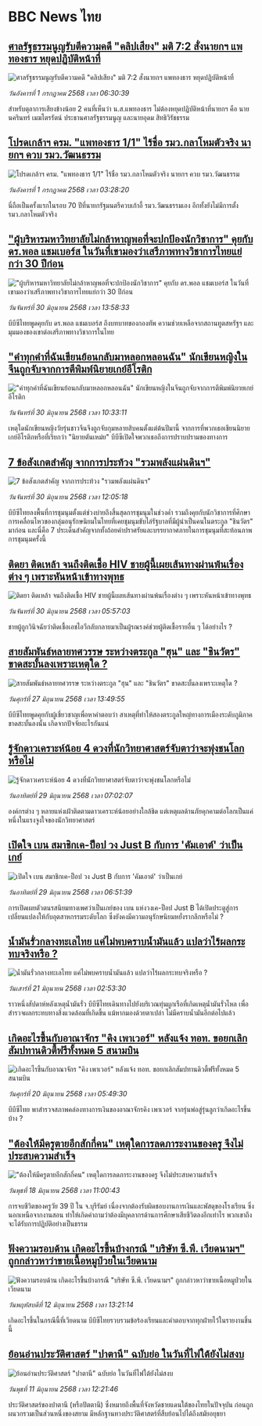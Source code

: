 # BBC News ไทย## [ศาลรัฐธรรมนูญรับตีความคดี "คลิปเสียง" มติ 7:2 สั่งนายกฯ แพทองธาร หยุดปฏิบัติหน้าที่](https://www.bbc.com/thai/articles/ce8zz191349o?at_campaign=githubrss)![ศาลรัฐธรรมนูญรับตีความคดี "คลิปเสียง" มติ 7:2 สั่งนายกฯ แพทองธาร หยุดปฏิบัติหน้าที่](https://ichef.bbci.co.uk/ace/ws/240/cpsprodpb/965e/live/bac4b810-5642-11f0-91ce-75a7c213ee0c.jpg)_วันอังคารที่ 1 กรกฎาคม 2568 เวลา 06:30:39_สำหรับตุลาการเสียงข้างน้อย 2 คนที่เห็นว่า น.ส.แพทองธาร ไม่ต้องหยุดปฏิบัติหน้าที่นายกฯ คือ นายนครินทร์ เมฆไตรรัตน์ ประธานศาลรัฐธรรมนูญ และนายอุดม สิทธิวิรัชธรรม## [โปรดเกล้าฯ ครม. "แพทองธาร 1/1" ไร้ชื่อ รมว.กลาโหมตัวจริง นายกฯ ควบ รมว.วัฒนธรรม](https://www.bbc.com/thai/articles/c98w53g99weo?at_campaign=githubrss)![โปรดเกล้าฯ ครม. "แพทองธาร 1/1" ไร้ชื่อ รมว.กลาโหมตัวจริง นายกฯ ควบ รมว.วัฒนธรรม](https://ichef.bbci.co.uk/ace/ws/240/cpsprodpb/d816/live/6c035290-530e-11f0-b4be-8f7caf53b80c.jpg)_วันอังคารที่ 1 กรกฎาคม 2568 เวลา 03:28:20_นี่ถือเป็นครั้งแรกในรอบ 70 ปีที่นายกรัฐมนตรีควบเก้าอี้ รมว.วัฒนธรรมเอง อีกทั้งยังไม่มีการตั้ง รมว.กลาโหมตัวจริง## ["ผู้บริหารมหาวิทยาลัยไม่กล้าหาญพอที่จะปกป้องนักวิชาการ" คุยกับ ดร.พอล แชมเบอร์ส ในวันที่เขามองว่าเสรีภาพทางวิชาการไทยแย่กว่า 30 ปีก่อน](https://www.bbc.com/thai/articles/c4gde88xemjo?at_campaign=githubrss)!["ผู้บริหารมหาวิทยาลัยไม่กล้าหาญพอที่จะปกป้องนักวิชาการ" คุยกับ ดร.พอล แชมเบอร์ส ในวันที่เขามองว่าเสรีภาพทางวิชาการไทยแย่กว่า 30 ปีก่อน](https://ichef.bbci.co.uk/ace/ws/240/cpsprodpb/fa74/live/184a34a0-526b-11f0-abe4-79578c209cfb.jpg)_วันจันทร์ที่ 30 มิถุนายน 2568 เวลา 13:58:33_บีบีซีไทยพูดคุยกับ ดร.พอล แชมเบอร์ส ถึงบทบาทของกองทัพ ความช่วยเหลือจากสถานทูตสหรัฐฯ และมุมมองของเขาต่อเสรีภาพทางวิชาการในไทย## ["คำทุกคำที่ฉันเขียนย้อนกลับมาหลอกหลอนฉัน" นักเขียนหญิงในจีนถูกจับจากการตีพิมพ์นิยายเกย์อีโรติก](https://www.bbc.com/thai/articles/ce8zzdv9464o?at_campaign=githubrss)!["คำทุกคำที่ฉันเขียนย้อนกลับมาหลอกหลอนฉัน" นักเขียนหญิงในจีนถูกจับจากการตีพิมพ์นิยายเกย์อีโรติก](https://ichef.bbci.co.uk/ace/ws/240/cpsprodpb/1155/live/37193570-530b-11f0-8753-c5d333c91c9a.jpg)_วันจันทร์ที่ 30 มิถุนายน 2568 เวลา 10:33:11_เหตุใดนักเขียนหญิงวัยรุ่นชาวจีนจึงถูกจับกุมหลายสิบคนตั้งแต่ต้นปีมานี้ จากการที่พวกเธอเขียนนิยายเกย์อีโรติกหรือที่เรียกว่า "นิยายตันเหม่ย" บีบีซีเปิดใจพวกเธอถึงการปราบปรามของทางการ## [7 ข้อสังเกตสำคัญ จากการประท้วง "รวมพลังแผ่นดินฯ"](https://www.bbc.com/thai/articles/c99417edvz1o?at_campaign=githubrss)![7 ข้อสังเกตสำคัญ จากการประท้วง "รวมพลังแผ่นดินฯ"](https://ichef.bbci.co.uk/ace/ws/240/cpsprodpb/f811/live/296ce5b0-54e2-11f0-8485-7bd50fa63665.jpg)_วันจันทร์ที่ 30 มิถุนายน 2568 เวลา 12:05:18_บีบีซีไทยลงพื้นที่การชุมนุมตั้งแต่ช่วงบ่ายถึงสิ้นสุดการชุมนุมในช่วงค่ำ รวมถึงคุยกับนักวิชาการที่ศึกษาการเคลื่อนไหวของกลุ่มอนุรักษนิยมในไทยที่เคยชุมนุมขับไล่รัฐบาลที่มีผู้นำเป็นคนในตระกูล "ชินวัตร" มาก่อน และนี่คือ 7 ประเด็นสำคัญจากทั้งถ้อยคำปราศรัยและบรรยากาศภายในการชุมนุมที่สะท้อนภาพการชุมนุมครั้งนี้## [ติดยา ติดเหล้า จนถึงติดเชื้อ HIV ชายผู้นี้เผยเส้นทางผ่านพ้นเรื่องต่าง ๆ เพราะหันหน้าเข้าทางพุทธ](https://www.bbc.com/thai/articles/cj3rj44nljpo?at_campaign=githubrss)![ติดยา ติดเหล้า จนถึงติดเชื้อ HIV ชายผู้นี้เผยเส้นทางผ่านพ้นเรื่องต่าง ๆ เพราะหันหน้าเข้าทางพุทธ](https://ichef.bbci.co.uk/ace/ws/240/cpsprodpb/4bae/live/75c47130-5041-11f0-b062-3bd22b911c28.jpg)_วันจันทร์ที่ 30 มิถุนายน 2568 เวลา 05:57:03_ชายผู้ถูกวินิจฉัยว่าติดเชื้อเอชไอวีกลับกลายมาเป็นผู้รณรงค์ช่วยผู้ติดเชื้อรายอื่น ๆ ได้อย่างไร ?## [สายสัมพันธ์หลายทศวรรษ ระหว่างตระกูล "ฮุน" และ "ชินวัตร" ขาดสะบั้นลงเพราะเหตุใด ?](https://www.bbc.com/thai/articles/cy4y8yyjnwgo?at_campaign=githubrss)![สายสัมพันธ์หลายทศวรรษ ระหว่างตระกูล "ฮุน" และ "ชินวัตร" ขาดสะบั้นลงเพราะเหตุใด ?](https://ichef.bbci.co.uk/ace/ws/240/cpsprodpb/73c8/live/3bca9140-5347-11f0-b4be-8f7caf53b80c.jpg)_วันศุกร์ที่ 27 มิถุนายน 2568 เวลา 13:49:55_บีบีซีไทยพูดคุยกับผู้เชี่ยวชาญเพื่อหาคำตอบว่า สาเหตุที่ทำให้สองตระกูลใหญ่ทางการเมืองระดับภูมิภาคขาดสะบั้นลงนั้น เกิดจากปัจจัยอะไรกันแน่## [รู้จักดาวเคราะห์น้อย 4 ดวงที่นักวิทยาศาสตร์จับตาว่าจะพุ่งชนโลกหรือไม่ ](https://www.bbc.com/thai/articles/cm2lyl5l3meo?at_campaign=githubrss)![รู้จักดาวเคราะห์น้อย 4 ดวงที่นักวิทยาศาสตร์จับตาว่าจะพุ่งชนโลกหรือไม่ ](https://ichef.bbci.co.uk/ace/ws/240/cpsprodpb/168c/live/3dd653e0-5354-11f0-b4be-8f7caf53b80c.jpg)_วันอาทิตย์ที่ 29 มิถุนายน 2568 เวลา 07:02:07_องค์กรต่าง ๆ หลายแห่งเฝ้าติดตามดาวเคราะห์น้อยอย่างใกล้ชิด แต่เหตุผลด้านภัยคุกคามต่อโลกเป็นแค่หนึ่งในแรงจูงใจของนักวิทยาศาสตร์## [เปิดใจ เบน สมาชิกเค-ป็อป วง Just B กับการ 'คัมเอาต์' ว่าเป็นเกย์](https://www.bbc.com/thai/articles/c24v9v30g88o?at_campaign=githubrss)![เปิดใจ เบน สมาชิกเค-ป็อป วง Just B กับการ 'คัมเอาต์' ว่าเป็นเกย์](https://ichef.bbci.co.uk/ace/ws/240/cpsprodpb/3046/live/578ebca0-54a3-11f0-8485-7bd50fa63665.jpg)_วันอาทิตย์ที่ 29 มิถุนายน 2568 เวลา 06:51:39_การเปิดเผยตัวตนรสนิยมทางเพศว่าเป็นเกย์ของ เบน แห่งวงเค-ป็อป Just B ได้เปิดประตูสู่การเปลี่ยนแปลงให้กับอุตสาหกรรมระดับโลก ซึ่งยังคงมีความอนุรักษนิยมหยั่งรากลึกหรือไม่ ?## [น้ำมันรั่วกลางทะเลไทย แค่ไม่พบคราบน้ำมันแล้ว แปลว่าไร้ผลกระทบจริงหรือ ?](https://www.bbc.com/thai/articles/cgq782v15k8o?at_campaign=githubrss)![น้ำมันรั่วกลางทะเลไทย แค่ไม่พบคราบน้ำมันแล้ว แปลว่าไร้ผลกระทบจริงหรือ ?](https://ichef.bbci.co.uk/ace/ws/240/cpsprodpb/574d/live/f090a920-4c12-11f0-86d5-3b52b53af158.jpg)_วันเสาร์ที่ 21 มิถุนายน 2568 เวลา 02:53:30_ราวหนึ่งสัปดาห์หลังเหตุน้ำมันรั่ว บีบีซีไทยเดินทางไปยังบริเวณทุ่นผูกเรือที่เกิดเหตุน้ำมันรั่วไหล เพื่อสำรวจผลกระทบทางสิ่งแวดล้อมที่เกิดขึ้น แม้หากมองด้วยตาเปล่า ไม่มีคราบน้ำมันอีกต่อไปแล้ว## [เกิดอะไรขึ้นกับอาณาจักร "คิง เพาเวอร์" หลังแจ้ง ทอท. ขอยกเลิกสัมปทานดิวตี้ฟรีทั้งหมด 5 สนามบิน](https://www.bbc.com/thai/articles/crk6d8l5py5o?at_campaign=githubrss)![เกิดอะไรขึ้นกับอาณาจักร "คิง เพาเวอร์" หลังแจ้ง ทอท. ขอยกเลิกสัมปทานดิวตี้ฟรีทั้งหมด 5 สนามบิน](https://ichef.bbci.co.uk/ace/ws/240/cpsprodpb/f74c/live/5e5dbcc0-4d96-11f0-9aef-bb27ccc1a3f8.jpg)_วันศุกร์ที่ 20 มิถุนายน 2568 เวลา 05:49:30_บีบีซีไทย พาสำรวจสภาพคล่องทางการเงินของอาณาจักรคิง เพาเวอร์ จากรุ่นพ่อสู่รุ่นลูกว่าเกิดอะไรขึ้นบ้าง ?## ["ต้องให้มีครูตายอีกสักกี่คน" เหตุใดการลดภาระงานของครู จึงไม่ประสบความสำเร็จ](https://www.bbc.com/thai/articles/c07dnn5lemyo?at_campaign=githubrss)!["ต้องให้มีครูตายอีกสักกี่คน" เหตุใดการลดภาระงานของครู จึงไม่ประสบความสำเร็จ](https://ichef.bbci.co.uk/ace/ws/240/cpsprodpb/ce69/live/2f0f99c0-4c33-11f0-86d5-3b52b53af158.jpg)_วันพุธที่ 18 มิถุนายน 2568 เวลา 11:00:43_การจบชีวิตของครูวัย 39 ปี ใน จ.บุรีรัมย์ เนื่องจากต้องรับผิดชอบงานการเงินและพัสดุของโรงเรียน ซึ่งนอกเหนือจากงานสอน ทำให้เกิดคำถามว่าต้องมีบุคลากรด้านการศึกษาเสียชีวิตลงอีกเท่าไร พวกเขาถึงจะได้รับการปฏิบัติอย่างเป็นธรรม## [ฟังความรอบด้าน เกิดอะไรขึ้นบ้างกรณี "บริษัท ซี.พี. เวียดนามฯ" ถูกกล่าวหาว่าขายเนื้อหมูป่วยในเวียดนาม](https://www.bbc.com/thai/articles/cewdejr22w0o?at_campaign=githubrss)![ฟังความรอบด้าน เกิดอะไรขึ้นบ้างกรณี "บริษัท ซี.พี. เวียดนามฯ" ถูกกล่าวหาว่าขายเนื้อหมูป่วยในเวียดนาม](https://ichef.bbci.co.uk/ace/ws/240/cpsprodpb/41d2/live/03bfbfa0-4771-11f0-84b6-6bf0f66205f1.jpg)_วันพฤหัสบดีที่ 12 มิถุนายน 2568 เวลา 13:21:14_เกิดอะไรขึ้นในกรณีนี้ที่เวียดนาม บีบีซีไทยรวบรวมข้อร้องเรียนและคำตอบจากทุกฝ่ายไว้ในรายงานชิ้นนี้## [ย้อนอ่านประวัติศาสตร์ "ปาตานี" ฉบับย่อ ในวันที่ไฟใต้ยังไม่สงบ](https://www.bbc.com/thai/articles/c1e65xx6lzqo?at_campaign=githubrss)![ย้อนอ่านประวัติศาสตร์ "ปาตานี" ฉบับย่อ ในวันที่ไฟใต้ยังไม่สงบ](https://ichef.bbci.co.uk/ace/ws/240/cpsprodpb/358a/live/060b31f0-468f-11f0-bbaa-4bc03e0665b7.jpg)_วันพุธที่ 11 มิถุนายน 2568 เวลา 12:21:46_ประวัติศาสตร์ของปาตานี (หรือปัตตานี) ซึ่งหมายถึงพื้นที่จังหวัดชายแดนใต้ของไทยในปัจจุบัน ก่อนถูกผนวกรวมเป็นส่วนหนึ่งของสยาม มีหลักฐานทางประวัติศาสตร์ที่สืบย้อนไปได้ถึงสมัยอยุธยา